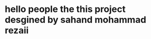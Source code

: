 
#

#

<h1>
  
</h1>

#

#

<h1>
  
hello people the this project desgined by sahand mohammad rezaii

</h1>

#
